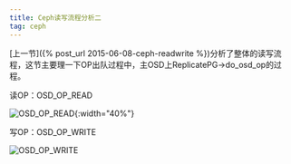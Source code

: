 ```yaml
---
title: Ceph读写流程分析二
tag: ceph
---
```


[上一节]({% post_url 2015-06-08-ceph-readwrite %})分析了整体的读写流程，这节主要理一下OP出队过程中，主OSD上ReplicatePG->do_osd_op的过程。


读OP：OSD_OP_READ

![OSD_OP_READ]({{site.imageurl}}/2015-11-09-do_osd_op_read.png){:width="40%"}

写OP：OSD_OP_WRITE

![OSD_OP_WRITE]({{site.imageurl}}/2015-11-09-do_osd_op_write.png)